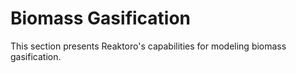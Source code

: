 # Biomass Gasification

This section presents Reaktoro's capabilities for modeling biomass gasification.

```{tableofcontents}
```
